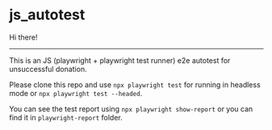 # js_autotest

Hi there!

---

This is an JS (playwright + playwright test runner) e2e autotest for unsuccessful donation.

Please clone this repo and use `npx playwright test` for running in headless mode or `npx playwright test --headed`.

You can see the test report using `npx playwright show-report` or you can find it in `playwright-report` folder.
